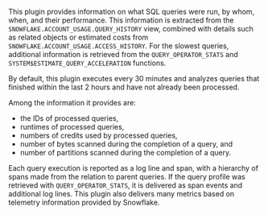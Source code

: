 This plugin provides information on what SQL queries were run, by whom, when, and their performance. This information is extracted from the `SNOWFLAKE.ACCOUNT_USAGE.QUERY_HISTORY` view, combined with details such as related objects or estimated costs from `SNOWFLAKE.ACCOUNT_USAGE.ACCESS_HISTORY`. For the slowest queries, additional information is retrieved from the `QUERY_OPERATOR_STATS` and `SYSTEM$ESTIMATE_QUERY_ACCELERATION` functions.

By default, this plugin executes every 30 minutes and analyzes queries that finished within the last 2 hours and have not already been processed.

Among the information it provides are:

* the IDs of processed queries,
* runtimes of processed queries,
* numbers of credits used by processed queries,
* number of bytes scanned during the completion of a query, and
* number of partitions scanned during the completion of a query.

Each query execution is reported as a log line and span, with a hierarchy of spans made from the relation to parent queries. If the query profile was retrieved with `QUERY_OPERATOR_STATS`, it is delivered as span events and additional log lines. This plugin also delivers many metrics based on telemetry information provided by Snowflake.
